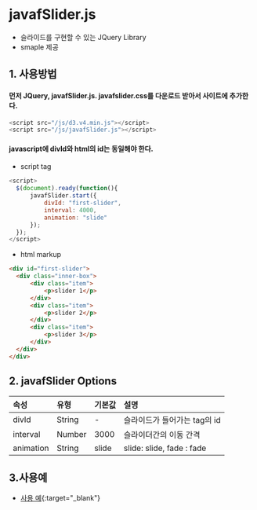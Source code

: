 # javafSlider.js


- 슬라이드를 구현할 수 있는 JQuery Library
- smaple 제공

## 1. 사용방법

#### 먼저 JQuery, javafSlider.js. javafslider.css를 다운로드 받아서 사이트에 추가한다.
```javascript
<script src="/js/d3.v4.min.js"></script> 
<script src="/js/javafSlider.js"></script>
```

#### javascript에 divId와 html의 id는 동일해야 한다.
- script tag
```javascript
<script>
  $(document).ready(function(){
      javafSlider.start({
          divId: "first-slider",
          interval: 4000,
          animation: "slide"
      });
  });
</script>
```

- html markup
```html
<div id="first-slider">
  <div class="inner-box">
      <div class="item">
          <p>slider 1</p>         
      </div>
      <div class="item">
          <p>slider 2</p>
      </div>
      <div class="item">
          <p>slider 3</p>
      </div>            
  </div> 
</div>
  ```
  
## 2. javafSlider Options
  
|속성|유형|기본값|설명|
|:---|:---|:---|:---|
|divId|String|-|슬라이드가 들어가는 tag의 id|
|interval|Number|3000|슬라이더간의 이동 간격|
|animation|String|slide|slide: slide, fade : fade|

## 3.사용예

- [사용 예](http://javaf.kr/inc/test/_test_javafslider.php){:target="_blank"}
  
